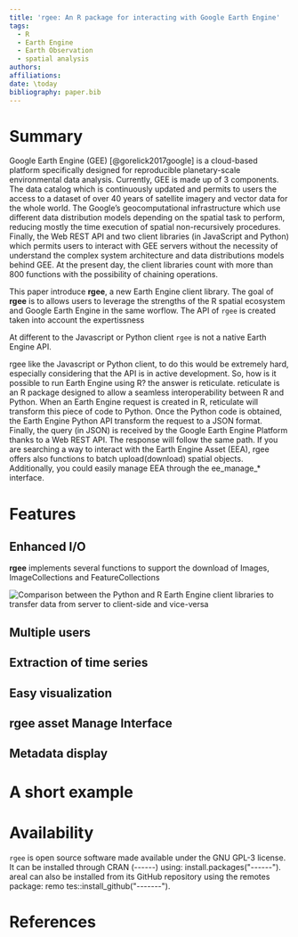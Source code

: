 ```yaml
---
title: 'rgee: An R package for interacting with Google Earth Engine'
tags:
  - R
  - Earth Engine
  - Earth Observation
  - spatial analysis
authors:
affiliations:
date: \today 
bibliography: paper.bib
---
```

# Summary

Google Earth Engine (GEE) [@gorelick2017google] is a cloud-based platform specifically
designed for reproducible planetary-scale environmental data analysis. Currently, GEE
is made up of 3 components. The data catalog which is continuously updated and permits 
to users the access to a dataset of over 40 years of satellite imagery and vector
data for the whole world. The Google’s geocomputational infrastructure which use different 
data distribution models depending on the spatial task to perform, reducing mostly the time
execution of spatial non-recursively procedures. Finally, the Web REST API and two client 
libraries (in JavaScript and Python) which permits users to interact with GEE servers without
the necessity of understand the complex system architecture and data distributions models 
behind GEE. At the present day, the client libraries count with more than 800 functions with 
the possibility of chaining operations.


This paper introduce **rgee**, a new Earth Engine client library. The goal of
**rgee** is to allows users to leverage the strengths of the R spatial ecosystem
and Google Earth Engine in the same worflow. 
The API of `rgee` is created taken into account the expertissness

At different to the Javascript or Python client `rgee` is not a native Earth Engine API.

rgee 
like the Javascript or Python client, to do this would be extremely hard, especially 
considering that the API is in active development. So, how is it possible to run 
Earth Engine using R? the answer is reticulate. reticulate is an R package designed
to allow a seamless interoperability between R and Python. When an Earth Engine request
is created in R, reticulate will transform this piece of code to Python. Once the Python 
code is obtained, the Earth Engine Python API transform the request to a JSON format. 
Finally, the query (in JSON) is received by the Google Earth Engine Platform thanks to a 
Web REST API. The response will follow the same path. If you are searching a way to interact
with the Earth Engine Asset (EEA), rgee offers also functions to batch upload(download)
spatial objects. Additionally, you could easily manage EEA through the ee_manage_* interface.

# Features

## Enhanced I/O 

**rgee** implements several functions to support the download of Images, ImageCollections and FeatureCollections

![Comparison between the Python and R Earth Engine client libraries to transfer data from server to client-side and vice-versa](/home/aybarpc01/rgee-paper/1_rgee_IO.svg)


## Multiple users
## Extraction of time series
## Easy visualization
## rgee asset Manage Interface
## Metadata display

# A short example

# Availability

`rgee` is open source software made available under the GNU GPL-3 license. It can be
installed through CRAN (------) using: install.packages("------").
areal can also be installed from its GitHub repository using the remotes package: remo
tes::install_github("-------").

# References


